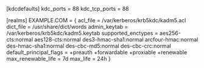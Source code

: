 [kdcdefaults]
 kdc_ports = 88
 kdc_tcp_ports = 88

[realms]
EXAMPLE.COM = {
  acl_file = /var/kerberos/krb5kdc/kadm5.acl
  dict_file = /usr/share/dict/words
  admin_keytab = /var/kerberos/krb5kdc/kadm5.keytab
  supported_enctypes = aes256-cts:normal aes128-cts:normal des3-hmac-sha1:normal arcfour-hmac:normal des-hmac-sha1:normal des-cbc-md5:normal des-cbc-crc:normal
  default_principal_flags = +preauth +forwardable +proxiable +renewable
  max_renewable_life = 7d
  max_life = 24h
}
